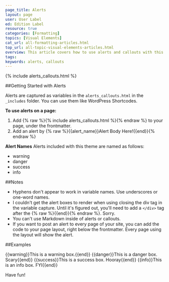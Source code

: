 ```yaml
---
page_title: Alerts
layout: page
user: User Label
ed: Edition Label
resource: true
categories: [Formatting]
topics: [Visual Elements]
cat_url: all-formatting-articles.html
top_url: all-topic-visual-elements-articles.html
overview: This article covers how to use alerts and callouts with this theme.
tags:
keywords: alerts, callouts
---
```

{% include alerts_callouts.html %}

##Getting Started with Alerts

Alerts are captured as variables in the ```alerts_callouts.html``` in the ```_includes``` folder. You can use them like WordPress Shortcodes.

**To use alerts on a page:**

1. Add {% raw %}{% include alerts_callouts.html %}{% endraw %} to your page, under the frontmatter.
2. Add an alert by {% raw %}{{alert_name}}Alert Body Here!{{end}}</div>{% endraw %}

**Alert Names**
Alerts included with this theme are named as follows:

- warning
- danger
- success
- info

##Notes

- Hyphens don't appear to work in variable names. Use underscores or one-word names.
- I couldn't get the alert boxes to render when using closing the div tag in the variable capture. Until it's figured out, you'll need to add a ```</div>``` tag after the {% raw %}{{end}}{% endraw %}. Sorry.
- You can't use Markdown inside of alerts or callouts.
- If you want to post an alert to every page of your site, you can add the code to your page layout, right below the frontmatter. Every page using the layout will show the alert.


##Examples

{{warning}}This is a warning box.{{end}}</div>
{{danger}}This is a danger box. Scary{{end}}</div>
{{success}}This is a success box. Hooray{{end}}</div>
{{info}}This is an info box. FYI{{end}}</div>
<div>Have fun!</div>
